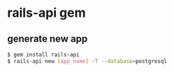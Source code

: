 rails-api gem
===

generate new app
---
```bash
$ gem install rails-api
$ rails-api new [app_name] -T --database=postgresql
```

